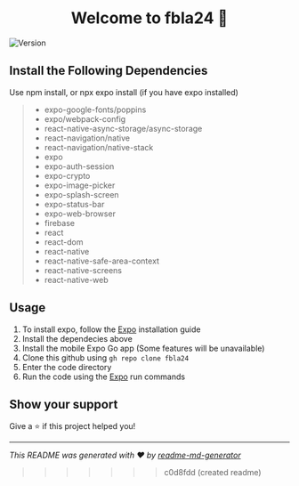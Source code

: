 <h1 align="center">Welcome to fbla24 👋</h1>
<p>
  <img alt="Version" src="https://img.shields.io/badge/version-1.0.0-blue.svg?cacheSeconds=2592000" />
</p>

## Install the Following Dependencies
Use npm install, or npx expo install (if you have expo installed)
>- expo-google-fonts/poppins
>- expo/webpack-config
>- react-native-async-storage/async-storage
>- react-navigation/native
>- react-navigation/native-stack
>- expo
>- expo-auth-session
>- expo-crypto
>- expo-image-picker
>- expo-splash-screen
>- expo-status-bar
>- expo-web-browser
>- firebase
>- react
>- react-dom
>- react-native
>- react-native-safe-area-context
>- react-native-screens
>- react-native-web


## Usage

1. To install expo, follow the [Expo](https://docs.expo.dev/get-started/installation/) installation guide
2. Install the dependecies above
3. Install the mobile Expo Go app (Some features will be unavailable)
4. Clone this github using `gh repo clone fbla24`
5. Enter the code directory
6. Run the code using the [Expo](https://docs.expo.dev/more/expo-cli/) run commands

## Show your support

Give a ⭐️ if this project helped you!

***
_This README was generated with ❤️ by [readme-md-generator](https://github.com/kefranabg/readme-md-generator)_
>>>>>>> c0d8fdd (created readme)
